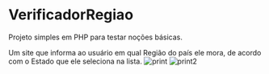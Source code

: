 # VerificadorRegiao
Projeto simples em PHP para testar noções básicas.

Um site que informa ao usuário em qual Região do país ele mora, de acordo com o Estado que ele seleciona na lista.
![print](https://user-images.githubusercontent.com/79682382/155865889-6613d2e9-6f6f-4bc5-86bb-15b4114b219d.png)
![print2](https://user-images.githubusercontent.com/79682382/155865892-fb4ee4d4-3e05-44e1-b784-430c2ba0725b.png)
